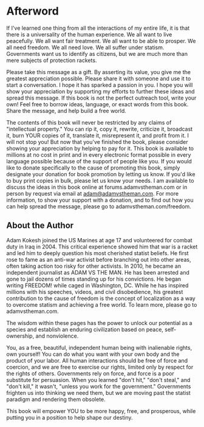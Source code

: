 # Afterword

If I've learned one thing from all the interactions of my entire life, it is that there is a universality of the human experience. We all want to live peacefully. We all want fair treatment. We all want to be able to prosper. We all need freedom. We all need love. We all suffer under statism. Governments want us to identify as citizens, but we are much more than mere subjects of protection rackets.

Please take this message as a gift. By asserting its value, you give me the greatest appreciation possible. Please share it with someone and use it to start a conversation. I hope it has sparked a passion in you. I hope you will show your appreciation by supporting my efforts to further these ideas and spread this message. If this book is not the perfect outreach tool, write your own! Feel free to borrow ideas, language, or exact words from this book. Share the message, and help build a free world.

The contents of this book will never be restricted by any claims of "intellectual property." You can rip it, copy it, rewrite, criticize it, broadcast it, burn YOUR copies of it, translate it, misrepresent it, and profit from it. I will not stop you! But now that you've finished the book, please consider showing your appreciation by helping to pay for it. This book is available to millions at no cost in print and in every electronic format possible in every language possible because of the support of people like you. If you would like to donate specifically to the cause of promoting this book, simply designate your donation for book promotion by letting us know. If you'd like to buy print copies in bulk, please let us know your needs. I am available to discuss the ideas in this book online at forums.adamvstheman.com or in person by request via email at adam@adamvstheman.com. For more information, to show your support with a donation, and to find out how you can help spread the message, please go to adamvstheman.com/freedom.

## About the Author

Adam Kokesh joined the US Marines at age 17 and volunteered for combat duty in Iraq in 2004. This critical experience showed him that war is a racket and led him to deeply question his most cherished statist beliefs. He first rose to fame as an anti-war activist before branching out into other areas, often taking action too risky for other activists. In 2010, he became an independent journalist as ADAM VS THE MAN. He has been arrested and gone to jail dozens of times standing up for his convictions. He began writing FREEDOM! while caged in Washington, DC. While he has inspired millions with his speeches, videos, and civil disobedience, his greatest contribution to the cause of freedom is the concept of localization as a way to overcome statism and achieving a free world. To learn more, please go to adamvstheman.com.

The wisdom within these pages has the power to unlock our potential as a species and establish an enduring civilization based on peace, self-ownership, and nonviolence.

You, as a free, beautiful, independent human being with inalienable rights, own yourself! You can do what you want with your own body and the product of your labor. All human interactions should be free of force and coercion, and we are free to exercise our rights, limited only by respect for the rights of others. Governments rely on force, and force is a poor substitute for persuasion. When you learned "don't hit," "don't steal," and "don't kill," it wasn't, "unless you work for the government." Governments frighten us into thinking we need them, but we are moving past the statist paradigm and rendering them obsolete.

This book will empower YOU to be more happy, free, and prosperous, while putting you in a position to help shape our destiny.
